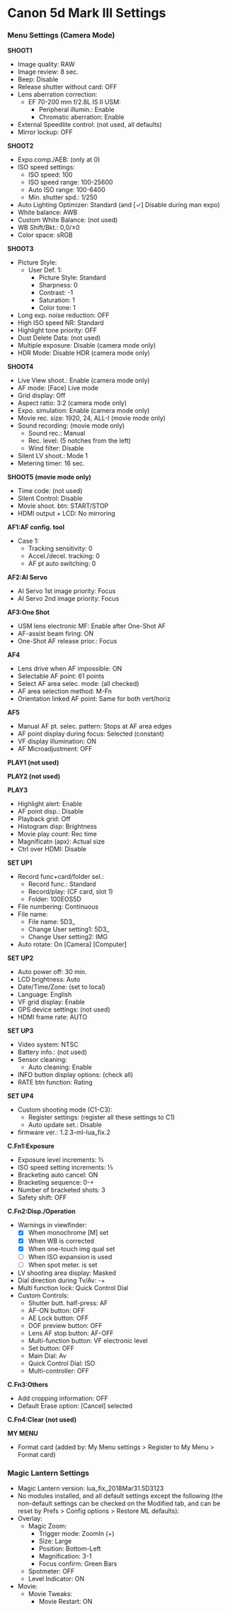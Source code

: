 # Canon 5d Mark III Settings

### Menu Settings (Camera Mode)

**SHOOT1**
* Image quality: RAW
* Image review: 8 sec.
* Beep: Disable
* Release shutter without card: OFF
* Lens aberration correction:
  * EF 70-200 mm f/2.8L IS II USM:
    * Peripheral illumin.: Enable
    * Chromatic aberration: Enable
* External Speedlite control: (not used, all defaults)
* Mirror lockup: OFF

**SHOOT2**
* Expo.comp./AEB: (only at 0)
* ISO speed settings:
  * ISO speed: 100
  * ISO speed range: 100-25600
  * Auto ISO range: 100-6400
  * Min. shutter spd.: 1/250
* Auto Lighting Optimizer: Standard (and [✓] Disable during man expo)
* White balance: AWB
* Custom White Balance: (not used)
* WB Shift/Bkt.: 0,0/±0
* Color space: sRGB

**SHOOT3**
* Picture Style:
  * User Def. 1:
    * Picture Style: Standard
    * Sharpness: 0
    * Contrast: -1
    * Saturation: 1
    * Color tone: 1
* Long exp. noise reduction: OFF
* High ISO speed NR: Standard
* Highlight tone priority: OFF
* Dust Delete Data: (not used)
* Multiple exposure: Disable (camera mode only)
* HDR Mode: Disable HDR (camera mode only)

**SHOOT4**
* Live View shoot.: Enable (camera mode only)
* AF mode: [Face] Live mode
* Grid display: Off
* Aspect ratio: 3:2 (camera mode only)
* Expo. simulation: Enable (camera mode only)
* Movie rec. size: 1920, 24, ALL-I (movie mode only)
* Sound recording: (movie mode only)
  * Sound rec.: Manual
  * Rec. level: (5 notches from the left)
  * Wind filter: Disable
* Silent LV shoot.: Mode 1
* Metering timer: 16 sec.

**SHOOT5 (movie mode only)**
* Time code: (not used)
* Silent Control: Disable
* Movie shoot. btn: START/STOP
* HDMI output + LCD: No mirroring

**AF1:AF config. tool**
* Case 1:
  * Tracking sensitivity: 0
  * Accel./decel. tracking: 0
  * AF pt auto switching: 0

**AF2:AI Servo**
* AI Servo 1st image priority: Focus
* AI Servo 2nd image priority: Focus

**AF3:One Shot**
* USM lens electronic MF: Enable after One-Shot AF
* AF-assist beam firing: ON
* One-Shot AF release prior.: Focus

**AF4**
* Lens drive when AF impossible: ON
* Selectable AF point: 61 points
* Select AF area selec. mode: (all checked)
* AF area selection method: M-Fn
* Orientation linked AF point: Same for both vert/horiz

**AF5**
* Manual AF pt. selec. pattern: Stops at AF area edges
* AF point display during focus: Selected (constant)
* VF display illumination: ON
* AF Microadjustment: OFF

**PLAY1 (not used)**

**PLAY2 (not used)**

**PLAY3**
* Highlight alert: Enable
* AF point disp.: Disable
* Playback grid: Off
* Histogram disp: Brightness
* Movie play count: Rec time
* Magnificatn (apx): Actual size
* Ctrl over HDMI: Disable

**SET UP1**
* Record func+card/folder sel.:
  * Record func.: Standard
  * Record/play: (CF card, slot 1)
  * Folder: 100EOS5D
* File numbering: Continuous
* File name:
  * File name: 5D3_
  * Change User setting1: 5D3_
  * Change User setting2: IMG
* Auto rotate: On [Camera] [Computer]

**SET UP2**
* Auto power off: 30 min.
* LCD brightness: Auto
* Date/Time/Zone: (set to local)
* Language: English
* VF grid display: Enable
* GPS device settings: (not used)
* HDMI frame rate: AUTO

**SET UP3**
* Video system: NTSC
* Battery info.: (not used)
* Sensor cleaning:
  * Auto cleaning: Enable
* INFO button display options: (check all)
* RATE btn function: Rating

**SET UP4**
* Custom shooting mode (C1-C3):
  * Register settings: (register all these settings to C1)
  * Auto update set.: Disable
* firmware ver.: 1.2.3-ml-lua_fix.2

**C.Fn1:Exposure**
* Exposure level increments: ⅓
* ISO speed setting increments: ⅓
* Bracketing auto cancel: ON
* Bracketing sequence: 0-+
* Number of bracketed shots: 3
* Safety shift: OFF

**C.Fn2:Disp./Operation**
* Warnings in viewfinder:
  * [x] When monochrome [M] set
  * [x] When WB is corrected
  * [x] When one-touch img qual set
  * [ ] When ISO expansion is used
  * [ ] When spot meter. is set
* LV shooting area display: Masked
* Dial direction during Tv/Av: -+
* Multi function lock: Quick Control Dial
* Custom Controls:
  * Shutter butt. half-press: AF
  * AF-ON button: OFF
  * AE Lock button: OFF
  * DOF preview button: OFF
  * Lens AF stop button: AF-OFF
  * Multi-function button: VF electronic level
  * Set button: OFF
  * Main Dial: Av
  * Quick Control Dial: ISO
  * Multi-controller: OFF

**C.Fn3:Others**
* Add cropping information: OFF
* Default Erase option: [Cancel] selected

**C.Fn4:Clear (not used)**

**MY MENU**
* Format card (added by: My Menu settings > Register to My Menu > Format card)


### Magic Lantern Settings
* Magic Lantern version: lua_fix_2018Mar31.5D3123
* No modules installed, and all default settings except the following (the non-default settings can be checked on the Modified tab, and can be reset by Prefs > Config options > Restore ML defaults):
* Overlay:
  * Magic Zoom:
    * Trigger mode: ZoomIn (+)
    * Size: Large
    * Position: Bottom-Left
    * Magnification: 3-1
    * Focus confirm: Green Bars
  * Spotmeter: OFF
  * Level Indicator: ON
* Movie:
  * Movie Tweaks:
    * Movie Restart: ON
